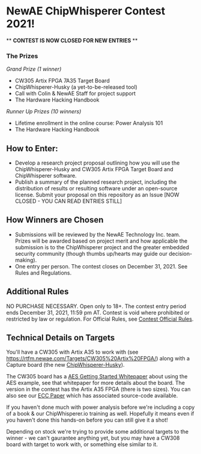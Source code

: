 # NewAE ChipWhisperer Contest 2021!

** ****CONTEST IS NOW CLOSED FOR NEW ENTRIES**** **

### The Prizes ###
*Grand Prize (1 winner)*
* CW305 Artix FPGA 7A35 Target Board 
* ChipWhisperer-Husky (a yet-to-be-released tool)
* Call with Colin & NewAE Staff for project support
* The Hardware Hacking Handbook

*Runner Up Prizes (10 winners)*
* Lifetime enrollment in the online course: Power Analysis 101
* The Hardware Hacking Handbook

## How to Enter: ##

* Develop a research project proposal outlining how you will use the ChipWhisperer-Husky and CW305 Artix FPGA Target Board and ChipWhisperer software.
* Publish a summary of the planned research project, including the distribution of results or resulting software under an open-source license. Submit your proposal on this repository as an Issue [NOW CLOSED - YOU CAN READ ENTRIES STILL]

## How Winners are Chosen ##

* Submissions will be reviewed by the NewAE Technology Inc. team. Prizes will be awarded based on project merit and how applicable the submission is to the ChipWhisperer project and the greater embedded security community (though thumbs up/hearts may guide our decision-making).
* One entry per person. The contest closes on December 31, 2021. See Rules and Regulations.

## Additional Rules ##

NO PURCHASE NECESSARY. Open only to 18+. The contest entry period ends December 31, 2021, 11:59 pm AT. Contest is void where prohibited or restricted by law or regulation. For Official Rules, see [Contest Official Rules](https://www.newae.com/_files/ugd/f179df_068ebae853564efdb901861e6147d07e.pdf).

## Technical Details on Targets

You'll have a CW305 with Artix A35 to work with (see https://rtfm.newae.com/Targets/CW305%20Artix%20FPGA/) along with a Capture board (the new [ChipWhisperer-Husky](https://www.crowdsupply.com/newae/chipwhisperer-husky)).

The CW305 board has a [AES Getting Started Whitepaper](http://media.newae.com/appnotes/NAE0010_Whitepaper_CW305_AES_SCA_Attack.pdf) about using the AES example, see that whitepaper for more details about the board. The version in the contest has the Artix A35 FPGA (there is two sizes). You can also see our [ECC Paper](https://eprint.iacr.org/2021/1520.pdf) which has associated source-code available.

If you haven't done much with power analysis before we're including a copy of a book & our ChipWhisperer.io training as well. Hopefully it means even if you haven't done this hands-on before you can still give it a shot!

Depending on stock we're trying to provide some additional targets to the winner - we can't gaurantee anything yet, but you may have a CW308 board with target to work with, or something else similar to it.
